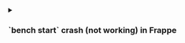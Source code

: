 <details>
  <summary><h3>`bench start` crash (not working) in Frappe</h3></summary>
  
# `bench start` crash (not working) in Frappe

Solutions for two common issues in Frappe development while trying to start the `bench`:

- Port conflicts that prevent `bench start` from working.

- Crashes caused by old or corrupted cache content.

i don't know why but it always happen because of redis issue (either port or cache)

---

### The Solution In Short:

```bash

sudo lsof -i :11000

sudo kill <PID1> <PID2> <PID3> .....

sudo lsof -i :13000

sudo kill <PID1> <PID2> <PID3> .....

bench --site your-site-name clear-cache

bench --site your-site-name clear-website-cache

bench start

```

---

### Explaination:

### Part 1: Fixing Port Conflicts in Frappe

When running `bench start`, you might see errors like:

```

TCP listening socket on 127.0.0.1:11000 is already in use.

TCP listening socket on 127.0.0.1:13000 is already in use.

```

These ports are used by Redis for different purposes.

- port `11000`: Used by the Redis cache instance to store frequently accessed data and improve application performance.

- port `13000`: Used by the Redis queue instance to manage background tasks and asynchronous operations.

This `Address already in use` issue usually occurs if previous `bench` processes didn’t shut down properly.

In my case, i forgot to close bench before shut down my machine.

---

### Solution:

#### 1. Identify Which Processes Are Using the Ports

```bash

sudo lsof -i :11000

sudo lsof -i :13000

```

This shows which process (and its PID) is currently using the port.

---

#### 2. Kill the Conflicting Processes

```bash

sudo kill <PID1> <PID2> <PID3> .....

```

Frees up the ports so `bench start` can use them.

This ensures Redis starts correctly and Frappe can utilize caching and queuing systems without issues.

---

#### 3. Restart the Bench

```bash

bench start

```

With the ports now free and available, the bench should start normally.

---

### Part 2: Fixing Bench Start Crashes via Cache Clearing

Sometimes `bench start` crashes due to corrupted cache content.

---

#### 1. Clear Browser Cache

```bash

bench --site your-site-name clear-website-cache

```

The command `clear-website-cache`:

1. Browser-level, for web display.

2. Clears browser cache (HTML, CSS, JS, images) for a website.

3. Fixes display issues or forces browser to load latest site files.

4. Clears your browser cache just in case you have cached content that may be causing this problem.

---

#### 2. Clear Backend Cache

```bash

bench --site your-site-name clear-cache

```

The command `clear-cache`:

1. it's Application-level, for Frappe/ERPNext.

2. Clears internal caches (metadata, doctypes) in Frappe-based apps like ERPNext, after code or config changes to ensure app uses latest data.

3. Sometimes when you make changes in code or config (like modifying hooks, custom fields), Frappe still uses old data from memory. This can cause strange errors or crashes when starting the bench.

---

#### 3. Restart Bench

```bash

bench start

```

---

- Always shut down bench properly using `Ctrl` + `c`.

- Use `lsof` to detect what's taken ports.

- Cache can cause strange issues, clear it regularly while developing.
- the port `11000` or `13000` may change based on your server or the configurations, they are not constant.
</details>